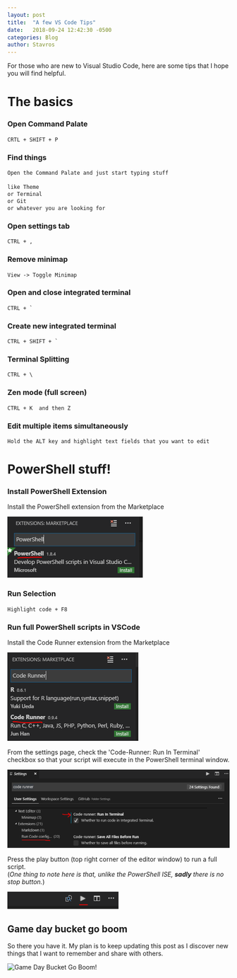 ```yaml
---
layout: post
title:  "A few VS Code Tips"
date:   2018-09-24 12:42:30 -0500
categories: Blog
author: Stavros
---
```

For those who are new to Visual Studio Code, here are some tips that I hope you will find helpful.

# The basics

### Open Command Palate

	CRTL + SHIFT + P

### Find things

	Open the Command Palate and just start typing stuff

	like Theme
	or Terminal
	or Git
	or whatever you are looking for

### Open settings tab

	CTRL + , 

### Remove minimap

	View -> Toggle Minimap

### Open and close integrated terminal

	CTRL + ` 

### Create new integrated terminal

	CTRL + SHIFT + `

### Terminal Splitting

	CTRL + \
	
###  Zen mode (full screen)

	CTRL + K  and then Z

###  Edit multiple items simultaneously
	
	Hold the ALT key and highlight text fields that you want to edit
	
# PowerShell stuff!

###  Install PowerShell Extension

Install the PowerShell extension from the Marketplace

![PowerShell](/assets/img/blog/Vscode1/PowerShell.PNG)

###  Run Selection

	Highlight code + F8

###  Run full PowerShell scripts in VSCode

Install the Code Runner extension from the Marketplace

![CodeRunnerExtension](/assets/img/blog/Vscode1/CodeRunner.PNG)

From the settings page, check the 'Code-Runner: Run In Terminal' checkbox so that your script will execute in the PowerShell terminal window.

![CodeRunnerRunInTerminal](/assets/img/blog/Vscode1/CodeRunnerRunInTerminal.PNG)

Press the play button (top right corner of the editor window) to run a full script.  
(*One thing to note here is that, unlike the PowerShell ISE, **sadly** there is no stop button.*)

![CodeRunnerPlay](/assets/img/blog/Vscode1/CodeRunnerPlay.PNG)

## Game day bucket go boom

So there you have it.  My plan is to keep updating this post as I discover new things that I want to remember and share with others.


![Game Day Bucket Go Boom!](https://movquotes.com/wp-content/uploads/6155.jpg)

